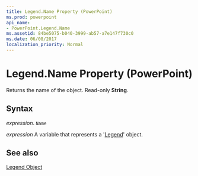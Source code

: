 ```yaml
---
title: Legend.Name Property (PowerPoint)
ms.prod: powerpoint
api_name:
- PowerPoint.Legend.Name
ms.assetid: 84be5075-b040-3999-ab57-a7e147f730c0
ms.date: 06/08/2017
localization_priority: Normal
---
```



# Legend.Name Property (PowerPoint)

Returns the name of the object. Read-only  **String**.


## Syntax

 _expression_. `Name`

 _expression_ A variable that represents a '[Legend](PowerPoint.Legend.md)' object.


## See also


[Legend Object](PowerPoint.Legend.md)

